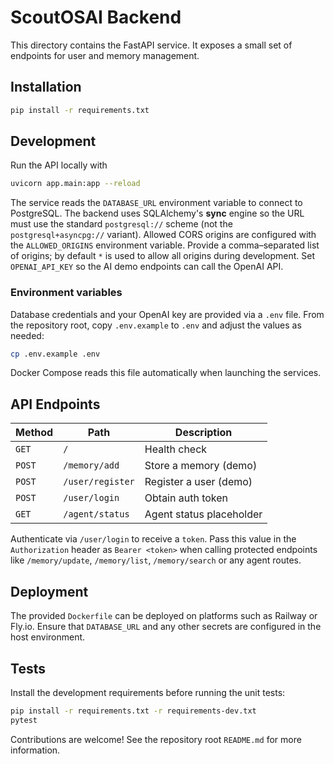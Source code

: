 # ScoutOSAI Backend

This directory contains the FastAPI service.  It exposes a small set of endpoints
for user and memory management.

## Installation

```bash
pip install -r requirements.txt
```

## Development

Run the API locally with

```bash
uvicorn app.main:app --reload
```

The service reads the `DATABASE_URL` environment variable to connect to
PostgreSQL. The backend uses SQLAlchemy's **sync** engine so the URL must
use the standard `postgresql://` scheme (not the `postgresql+asyncpg://`
variant). Allowed CORS origins are configured with the `ALLOWED_ORIGINS`
environment variable. Provide a comma–separated list of origins; by default `*`
is used to allow all origins during development.  Set `OPENAI_API_KEY` so the AI
demo endpoints can call the OpenAI API.

### Environment variables

Database credentials and your OpenAI key are provided via a `.env` file. From the repository root,
copy `.env.example` to `.env` and adjust the values as needed:

```bash
cp .env.example .env
```

Docker Compose reads this file automatically when launching the services.

## API Endpoints

| Method | Path          | Description               |
| ------ | ------------- | ------------------------- |
| `GET`  | `/`           | Health check              |
| `POST` | `/memory/add` | Store a memory (demo)     |
| `POST` | `/user/register`| Register a user (demo)    |
| `POST` | `/user/login` | Obtain auth token         |
| `GET`  | `/agent/status`| Agent status placeholder |

Authenticate via `/user/login` to receive a `token`. Pass this value in the
`Authorization` header as `Bearer <token>` when calling protected endpoints
like `/memory/update`, `/memory/list`, `/memory/search` or any agent routes.

## Deployment

The provided `Dockerfile` can be deployed on platforms such as Railway or
Fly.io.  Ensure that `DATABASE_URL` and any other secrets are configured in the
host environment.

## Tests

Install the development requirements before running the unit tests:

```bash
pip install -r requirements.txt -r requirements-dev.txt
pytest
```

Contributions are welcome!  See the repository root `README.md` for more
information.
